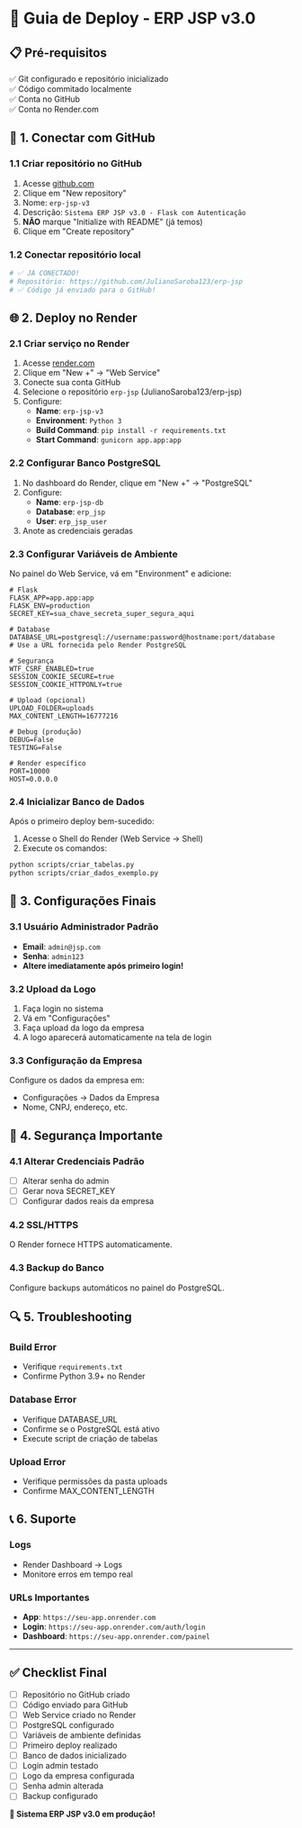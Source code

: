# 🚀 Guia de Deploy - ERP JSP v3.0

## 📋 Pré-requisitos

✅ Git configurado e repositório inicializado  
✅ Código commitado localmente  
✅ Conta no GitHub  
✅ Conta no Render.com  

## 🔗 1. Conectar com GitHub

### 1.1 Criar repositório no GitHub
1. Acesse [github.com](https://github.com)
2. Clique em "New repository"
3. Nome: `erp-jsp-v3`
4. Descrição: `Sistema ERP JSP v3.0 - Flask com Autenticação`
5. **NÃO** marque "Initialize with README" (já temos)
6. Clique em "Create repository"

### 1.2 Conectar repositório local
```bash
# ✅ JÁ CONECTADO!
# Repositório: https://github.com/JulianoSaroba123/erp-jsp
# ✅ Código já enviado para o GitHub!
```

## 🌐 2. Deploy no Render

### 2.1 Criar serviço no Render
1. Acesse [render.com](https://render.com)
2. Clique em "New +" → "Web Service"
3. Conecte sua conta GitHub
4. Selecione o repositório `erp-jsp` (JulianoSaroba123/erp-jsp)
5. Configure:
   - **Name**: `erp-jsp-v3`
   - **Environment**: `Python 3`
   - **Build Command**: `pip install -r requirements.txt`
   - **Start Command**: `gunicorn app.app:app`

### 2.2 Configurar Banco PostgreSQL
1. No dashboard do Render, clique em "New +" → "PostgreSQL"
2. Configure:
   - **Name**: `erp-jsp-db`
   - **Database**: `erp_jsp`
   - **User**: `erp_jsp_user`
3. Anote as credenciais geradas

### 2.3 Configurar Variáveis de Ambiente
No painel do Web Service, vá em "Environment" e adicione:

```env
# Flask
FLASK_APP=app.app:app
FLASK_ENV=production
SECRET_KEY=sua_chave_secreta_super_segura_aqui

# Database
DATABASE_URL=postgresql://username:password@hostname:port/database
# Use a URL fornecida pelo Render PostgreSQL

# Segurança
WTF_CSRF_ENABLED=true
SESSION_COOKIE_SECURE=true
SESSION_COOKIE_HTTPONLY=true

# Upload (opcional)
UPLOAD_FOLDER=uploads
MAX_CONTENT_LENGTH=16777216

# Debug (produção)
DEBUG=False
TESTING=False

# Render específico
PORT=10000
HOST=0.0.0.0
```

### 2.4 Inicializar Banco de Dados
Após o primeiro deploy bem-sucedido:

1. Acesse o Shell do Render (Web Service → Shell)
2. Execute os comandos:
```bash
python scripts/criar_tabelas.py
python scripts/criar_dados_exemplo.py
```

## 🔧 3. Configurações Finais

### 3.1 Usuário Administrador Padrão
- **Email**: `admin@jsp.com`
- **Senha**: `admin123`
- **Altere imediatamente após primeiro login!**

### 3.2 Upload da Logo
1. Faça login no sistema
2. Vá em "Configurações"
3. Faça upload da logo da empresa
4. A logo aparecerá automaticamente na tela de login

### 3.3 Configuração da Empresa
Configure os dados da empresa em:
- Configurações → Dados da Empresa
- Nome, CNPJ, endereço, etc.

## 🚨 4. Segurança Importante

### 4.1 Alterar Credenciais Padrão
- [ ] Alterar senha do admin
- [ ] Gerar nova SECRET_KEY
- [ ] Configurar dados reais da empresa

### 4.2 SSL/HTTPS
O Render fornece HTTPS automaticamente.

### 4.3 Backup do Banco
Configure backups automáticos no painel do PostgreSQL.

## 🔍 5. Troubleshooting

### Build Error
- Verifique `requirements.txt`
- Confirme Python 3.9+ no Render

### Database Error
- Verifique DATABASE_URL
- Confirme se o PostgreSQL está ativo
- Execute script de criação de tabelas

### Upload Error
- Verifique permissões da pasta uploads
- Confirme MAX_CONTENT_LENGTH

## 📞 6. Suporte

### Logs
- Render Dashboard → Logs
- Monitore erros em tempo real

### URLs Importantes
- **App**: `https://seu-app.onrender.com`
- **Login**: `https://seu-app.onrender.com/auth/login`
- **Dashboard**: `https://seu-app.onrender.com/painel`

---

## ✅ Checklist Final

- [ ] Repositório no GitHub criado
- [ ] Código enviado para GitHub
- [ ] Web Service criado no Render
- [ ] PostgreSQL configurado
- [ ] Variáveis de ambiente definidas
- [ ] Primeiro deploy realizado
- [ ] Banco de dados inicializado
- [ ] Login admin testado
- [ ] Logo da empresa configurada
- [ ] Senha admin alterada
- [ ] Backup configurado

**🎉 Sistema ERP JSP v3.0 em produção!**